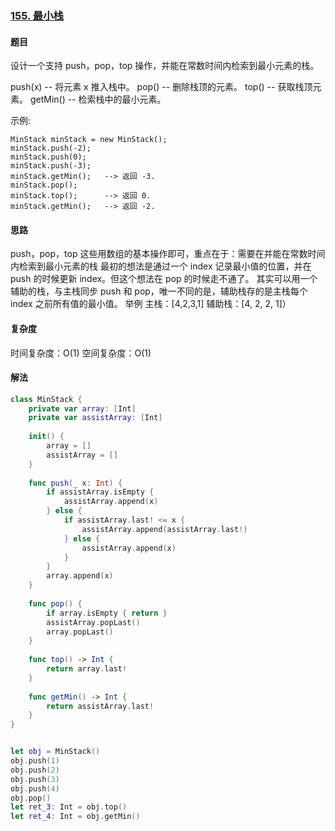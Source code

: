 ### [155. 最小栈](https://leetcode-cn.com/problems/min-stack/)

#### 题目

设计一个支持 push，pop，top 操作，并能在常数时间内检索到最小元素的栈。
 
push(x) -- 将元素 x 推入栈中。
pop() -- 删除栈顶的元素。
top() -- 获取栈顶元素。
getMin() -- 检索栈中的最小元素。

示例:

```
MinStack minStack = new MinStack();
minStack.push(-2);
minStack.push(0);
minStack.push(-3);
minStack.getMin();   --> 返回 -3.
minStack.pop();
minStack.top();      --> 返回 0.
minStack.getMin();   --> 返回 -2.
```

#### 思路

push，pop，top 这些用数组的基本操作即可，重点在于：需要在并能在常数时间内检索到最小元素的栈
最初的想法是通过一个 index 记录最小值的位置，并在 push 的时候更新 index。但这个想法在 pop 的时候走不通了。
其实可以用一个辅助的栈，与主栈同步 push 和 pop，唯一不同的是，辅助栈存的是主栈每个 index 之前所有值的最小值。
举例 主栈：[4,2,3,1] 辅助栈：[4, 2, 2, 1]）

#### 复杂度

时间复杂度：O(1)
空间复杂度：O(1)

#### 解法

```swift
class MinStack {
    private var array: [Int]
    private var assistArray: [Int]
    
    init() {
        array = []
        assistArray = []
    }
    
    func push(_ x: Int) {        
        if assistArray.isEmpty {
            assistArray.append(x)
        } else {
            if assistArray.last! <= x {
                assistArray.append(assistArray.last!)
            } else {
                assistArray.append(x)
            }
        }
        array.append(x)
    }
    
    func pop() {
        if array.isEmpty { return }
        assistArray.popLast()
        array.popLast()
    }
    
    func top() -> Int {        
        return array.last!
    }
    
    func getMin() -> Int {
        return assistArray.last!
    }
}


let obj = MinStack()
obj.push(1)
obj.push(2)
obj.push(3)
obj.push(4)
obj.pop()
let ret_3: Int = obj.top()
let ret_4: Int = obj.getMin()
```

